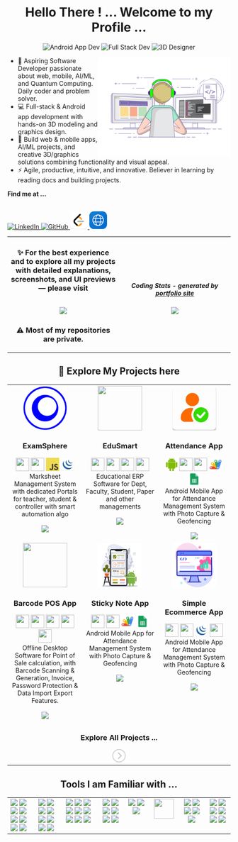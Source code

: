<h1 align="center">Hello There ! ... Welcome to my Profile ... </h1>

<p align="center">
  <img src="https://img.shields.io/badge/-Android%20App%20Dev-16a34a?style=for-the-badge&logo=android&logoColor=white" alt="Android App Dev" />
  <img src="https://img.shields.io/badge/-Full%20Stack%20Software%20Developer-1d4ed8?style=for-the-badge&logo=visualstudiocode&logoColor=white" alt="Full Stack Dev" />
  <img src="https://img.shields.io/badge/-3D%20Graphics%20Designer-ea580c?style=for-the-badge&logo=blender&logoColor=white" alt="3D Designer" />
</p>


<img align="right" alt="Coding" width="300" src="https://raw.githubusercontent.com/devSouvik/devSouvik/master/gif3.gif">


- 🔭 Aspiring Software Developer passionate about web, mobile, AI/ML, and Quantum Computing. Daily coder and problem solver. 
- 💻 Full-stack & Android app development with hands-on 3D modeling and graphics design.
- 🤖 Build web & mobile apps, AI/ML projects, and creative 3D/graphics solutions combining functionality and visual appeal. 
- ⚡ Agile, productive, intuitive, and innovative. Believer in learning by reading docs and building projects.


<div align="">
<b>Find me at ... </b>
</div>
<br>
<p align="">
  <a href="https://www.linkedin.com/in/agneee/" target="_blank">
    <img src="https://skillicons.dev/icons?i=linkedin" width="40"  alt="LinkedIn" />
  </a>
  <a href="https://github.com/FireStackDev" target="_blank">
    <img src="https://skillicons.dev/icons?i=github" width="40"  alt="GitHub" />
  </a>
  <a href="https://leetcode.com/u/fire_stack_dev/" target="_blank">
    <img src="assets/leetcode.png" width="40"  alt="LeetCode" />
  </a>
  <a href="https://agni-dev.vercel.app/" target="_blank">
    <img src="assets/website.png" width="40"  alt="YouTube" />
  </a>
</p>

<table align="center" cellspacing="0" cellpadding="0">
  <tr>
    <td align="center" width="50%">
      <h3>
        ✨ For the best experience and to explore all my projects with detailed explanations, screenshots, and UI previews — please visit
      </h3>
      <br>
      <a href="https://agni-dev.vercel.app/" target="_blank">
        <img src="https://img.shields.io/badge/My Portfolio Site-16a34a?style=for-the-badge&logoColor=white" />
      </a>
      <br>
      <h3 face="Segoe UI, Tahoma, Verdana, sans-serif" size="6">
        ⚠️ Most of my repositories are <b>private</b>.
      </h3>
    </td>
    <td width="50%" align="center">
        <h5>Coding Stats - generated by <a href="https://agni-dev.vercel.app/">portfolio site</a></h5>
       <img src="https://agni-dev.vercel.app/api/github-stats?bytelimit=30000&theme=dark&exclude_repo=fork&exclude=Hack,CMake,Jupyter%20Notebook">
    </td>
  </tr>
</table>


<h2 align="center">
🚀 Explore My Projects here 
</h2>

<table width="100%" align="center" cellspacing="0" cellpadding="0">
  <tr width="100%">
    <td align="center" valign="top" width="400" >
      <img src="projects/examsphere/logo.png" width="100" height="100" />
      <h3 >ExamSphere</h3>
      <img src="https://skillicons.dev/icons?i=php" width="30" height="30">
      <img src="https://skillicons.dev/icons?i=bootstrap" width="30" height="30">
      <img src="icons/js.png" width="30" height="30">
      <img src="icons/jquery.png" width="30" height="30">
      <div>
      Marksheet Management System with dedicated Portals for teacher, student & controller with smart automation algo
      </div>
      <br>
      <a href="projects/examsphere/readme.md">
        <img src="https://img.shields.io/badge/Know More-16a34a?style=for-the-badge&logoColor=white" />
      </a>
    </td>
    <td align="center" valign="top">
          <img src="assets/project_2.jpg" width="100" height="100" /><br>
          <h3 size="6">EduSmart</h3>
          <img src="https://skillicons.dev/icons?i=next" width="30" height="30">
          <img src="https://skillicons.dev/icons?i=mui" width="30" height="30">
          <img src="https://skillicons.dev/icons?i=django" width="30" height="30">
          <img src="https://skillicons.dev/icons?i=tailwind" width="30" height="30">
          <!-- <img src="icons/shadcn.png" width="30" height="30"> -->
          <div>
          Educational ERP Software for Dept, Faculty, Student, Paper and other managements
          </div>
          <br>
      <a href="projects/smart_education">
          <img src="https://img.shields.io/badge/Know More-16a34a?style=for-the-badge&logoColor=white" />
      </a>
    </td>
    <td align="center" valign="top" width="400" >
      <img src="projects/attendance app/icon.jpg" width="100" height="100"/><br>
      <h3 size="6"> 
      Attendance App
      </h3>
      <img src="icons/android.png" height="30"> 
      <img src="https://skillicons.dev/icons?i=kotlin" width="30" height="30">
      <img src="https://skillicons.dev/icons?i=gcp" width="30" height="30">
      <img src="icons/appscript.png" width="30" height="30">
      <img src="icons/sheets.webp" width="30" height="30">
      <div>
      Android Mobile App for Attendance Management System with Photo Capture & Geofencing
      </div>
      <br>
      <a href="projects/smart_education">
        <img src="https://img.shields.io/badge/Know More-16a34a?style=for-the-badge&logoColor=white" />
      </a>
    </td>
    
  </tr>
  <tr>
  <td align="center" valign="top" width="400" >
      <img src="projects/barcode_pos/favicon.ico" width="100" height="100" />
      <br>
      <h3 size="6">Barcode POS App</h3>
      <img src="https://skillicons.dev/icons?i=windows" width="30" height="30">
      <img src="https://skillicons.dev/icons?i=electron" width="30" height="30">
      <img src="https://skillicons.dev/icons?i=sqlite" width="30" height="30">
      <img src="https://skillicons.dev/icons?i=js" width="30" height="30">
      <img src="https://skillicons.dev/icons?i=html" width="30" height="30">
      <div>
      Offline Desktop Software for Point of Sale calculation, with Barcode Scanning & Generation, Invoice, Password Protection & Data Import Export Features.
      </div>
      <br>
      <a href="projects/smart_education">
        <img src="https://img.shields.io/badge/Know More-16a34a?style=for-the-badge&logoColor=white" />
      </a>
    </td>
  <td align="center" valign="top" width="400" >
  <img src="assets/android_project_4.png" width="100" height="100" />
      <br>
      <h3 size="6">Sticky Note App</h3>
      <img src="https://skillicons.dev/icons?i=kotlin" width="30" height="30">
      <img src="https://skillicons.dev/icons?i=gcp" width="30" height="30">
      <img src="icons/appscript.png" width="30" height="30">
      <img src="icons/sheets.webp" width="30" height="30">
      <div>  
        Android Mobile App for Attendance Management System with Photo Capture & Geofencing
      </div>
      <br>
      <a href="projects/smart_education">
        <img src="https://img.shields.io/badge/Know More-16a34a?style=for-the-badge&logoColor=white" />
      </a>
  </td>
  <td align="center" valign="top" width="400" >
  <img src="assets/web_project.png" width="100" height="100" />
      <br>
      <h3 size="6">Simple Ecommerce App</h3>
      <img src="https://skillicons.dev/icons?i=django" width="30" height="30">
      <img src="https://skillicons.dev/icons?i=bootstrap" width="30" height="30">
      <img src="icons/jquery.png" width="30" height="30">
      <img src="https://skillicons.dev/icons?i=sqlite" width="30" height="30">
      <div>
      Android Mobile App for Attendance Management System with Photo Capture & Geofencing
      </div>
      <br>
      <a href="projects/smart_education">
        <img src="https://img.shields.io/badge/Know More-16a34a?style=for-the-badge&logoColor=white" />
      </a>
  </td>
  </tr>
  <tr>
  <td colspan="3" align="center" valign="center">
    <h3>
    Explore All Projects ... 
    </h3>
    <img src="icons/circle-right-arrow.png" width="30" />
  </td>
  </tr>
</table>

<h2 align="center">
  Tools I am Familiar with ...
</h2>

<table cellspacing="0" cellpadding="0">
  <tr>
    <td lign="center" width="10%" valign="top" >
      <!-- <h3>Languages</h3> -->
      <img src="https://skillicons.dev/icons?i=java" width="45" />
      <img src="https://skillicons.dev/icons?i=python" width="45" />
      <img src="https://skillicons.dev/icons?i=c" width="45" />
      <img src="https://skillicons.dev/icons?i=cpp" width="45" />
      <img src="https://skillicons.dev/icons?i=kotlin" width="45" />
      <img src="https://skillicons.dev/icons?i=php" width="45" />
      <img src="https://skillicons.dev/icons?i=bash" width="45" />
      <img src="https://skillicons.dev/icons?i=dart" width="45" />
    </td>
    <td align="center" width="10%" valign="top">
      <!-- <h3>Frontend 🎨💻🖌️</h3> -->
      <img src="https://skillicons.dev/icons?i=html" width="45" />
      <img src="https://skillicons.dev/icons?i=css" width="45" />
      <img src="https://skillicons.dev/icons?i=js" width="45" />
      <img src="https://skillicons.dev/icons?i=bootstrap" width="45" />
      <img src="https://skillicons.dev/icons?i=tailwind" width="45" />
      <img src="https://skillicons.dev/icons?i=jquery" width="45" />
      <img src="https://skillicons.dev/icons?i=flutter" width="45" />
      <img src="https://skillicons.dev/icons?i=react" width="45" />
    </td>
    <td align="center" width="15%" valign="top">
      <!-- <h3>Backend 🖥️🔧⚙️</h3> -->
      <img src="https://skillicons.dev/icons?i=django" width="45" />
      <img src="https://skillicons.dev/icons?i=php" width="45" />
      <img src="https://skillicons.dev/icons?i=nodejs" width="45" />
      <img src="https://skillicons.dev/icons?i=express" width="45" />
      <img src="https://skillicons.dev/icons?i=nextjs" width="45" />
      <img src="https://skillicons.dev/icons?i=kotlin" width="45" />
      <img src="https://skillicons.dev/icons?i=gcp" width="45" />
      <img src="https://skillicons.dev/icons?i=flask" width="45" />
      <img src="https://skillicons.dev/icons?i=wordpress" width="45" />
    </td>
    <td align="center" width="10%" valign="top">
      <!-- <h3>Database 🗄️💾📊</h3> -->
      <img src="https://skillicons.dev/icons?i=mysql" width="45" />
      <img src="https://skillicons.dev/icons?i=postgres" width="45" />
      <img src="https://skillicons.dev/icons?i=mongodb" width="45" />
      <img src="https://skillicons.dev/icons?i=sqlite" width="45" />
      <img src="https://skillicons.dev/icons?i=firebase" width="45" />
      <img src="https://skillicons.dev/icons?i=supabase" width="45" />
    </td>
    <td align="center" width="10%" valign="top">
      <!-- <h3>3D & Design 🍩🎨</h3> -->
      <img src="https://skillicons.dev/icons?i=blender" width="45" />
      <img src="https://skillicons.dev/icons?i=photoshop" width="45" />
      <img src="https://skillicons.dev/icons?i=pr" width="45" />
    </td>
    <td align="center" width="10%" valign="top">
      <!-- <h3>AI / ML 🤖📈</h3> -->
      <img src="https://skillicons.dev/icons?i=sklearn" width="45" height="45" />
    </td>
    <td align="center" width="10%" valign="top">
      <!-- <h3>Operating System</h3> -->
      <img src="https://skillicons.dev/icons?i=ubuntu" width="45" />
      <img src="https://skillicons.dev/icons?i=kali" width="45" />
      <img src="https://skillicons.dev/icons?i=debian" width="45" />
      <img src="https://skillicons.dev/icons?i=linux" width="45" />
      <img src="https://skillicons.dev/icons?i=windows" width="45" />
    </td>
    <td align="center" width="10%" valign="top">
      <!-- <h3>Other Tools</h3> -->
      <img src="https://skillicons.dev/icons?i=docker" width="45" />
      <img src="https://skillicons.dev/icons?i=git" width="45" />
      <img src="https://skillicons.dev/icons?i=github" width="45" />
      <img src="https://skillicons.dev/icons?i=netlify" width="45" />
      <img src="https://skillicons.dev/icons?i=postman" width="45" />
      <img src="https://skillicons.dev/icons?i=vercel" width="45" />
    </td>
  </tr>
</table>
